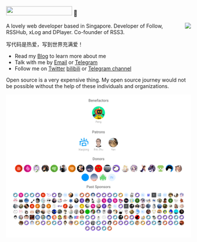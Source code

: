 ### <img width="180" height="25" src="https://glitch-art.vercel.app/api/simple?word=Hi%20I'm%20DIYgod&font=Doto" /> 👋

<picture>
  <source
    srcset="https://github-readme-stats-one-bice.vercel.app/api?username=diygod&show_icons=true&icon_color=0366d6&bg_color=ffffff&hide_title=true&hide_border=true&theme=github_dark&include_all_commits=true&count_private=true&role=OWNER,ORGANIZATION_MEMBER,COLLABORATOR&exclude_repo=ijkplayer,flv.js,DanmakuFlameMaster,ailab,MagicaSakura,boxing,overlord,gengine,discovery,GoogleTranslate,Weibo-Picture-Store"
    media="(prefers-color-scheme: dark)" />
  <source
    srcset="https://github-readme-stats-one-bice.vercel.app/api?username=diygod&show_icons=true&icon_color=0366d6&bg_color=ffffff&hide_title=true&hide_border=true&include_all_commits=true&count_private=true&role=OWNER,ORGANIZATION_MEMBER,COLLABORATOR&exclude_repo=ijkplayer,flv.js,DanmakuFlameMaster,ailab,MagicaSakura,boxing,overlord,gengine,discovery,GoogleTranslate,Weibo-Picture-Store"
    media="(prefers-color-scheme: light), (prefers-color-scheme: no-preference)" />
  <img src="https://github-readme-stats-one-bice.vercel.app/api?username=diygod&show_icons=true&icon_color=0366d6&bg_color=ffffff&hide_title=true&hide_border=true&include_all_commits=true&count_private=true&role=OWNER,ORGANIZATION_MEMBER,COLLABORATOR&exclude_repo=ijkplayer,flv.js,DanmakuFlameMaster,ailab,MagicaSakura,boxing,overlord,gengine,discovery,GoogleTranslate,Weibo-Picture-Store"
    align="right" />
</picture>

A lovely web developer based in Singapore.
Developer of Follow, RSSHub, xLog and DPlayer.
Co-founder of RSS3.

写代码是热爱，写到世界充满爱！

- Read my [Blog](https://diygod.cc/) to learn more about me
- Talk with me by [Email](mailto:i@diygod.me) or [Telegram](https://t.me/prpr233)
- Follow me on [Twitter](https://twitter.com/DIYgod) [bilibili](https://space.bilibili.com/2267573) or [Telegram channel](https://t.me/awesomeDIYgod)

Open source is a very expensive thing. My open source journey would not be possible without the help of these individuals and organizations.

<p align="center">
  <a href="https://github.com/DIYgod/sponsors">
    <img src="https://raw.githubusercontent.com/DIYgod/sponsors/main/sponsors.wide.svg" />
  </a>
</p>
